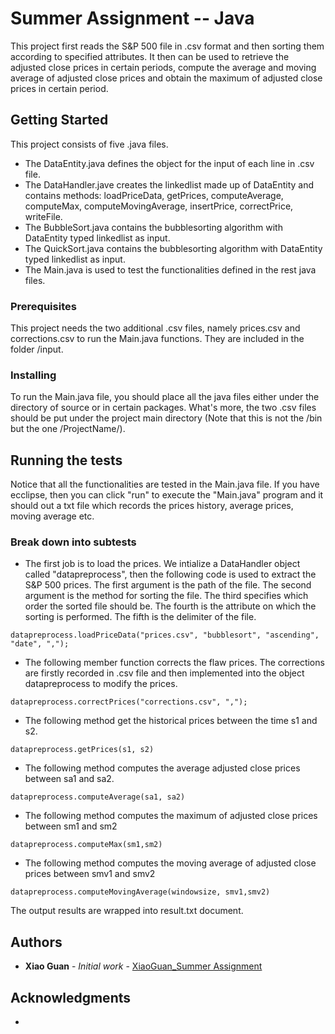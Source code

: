 # Summer Assignment -- Java

This project first reads the S&P 500 file in .csv format and then sorting them according to specified attributes. It then can be used to retrieve the adjusted close prices in certain periods, compute the average and moving average of adjusted close prices and obtain the maximum of adjusted close prices in certain period.  

## Getting Started

This project consists of five .java files.

*  The DataEntity.java defines the object for the input of each line in .csv file.
*  The DataHandler.jave creates the linkedlist made up of DataEntity and contains methods: loadPriceData, getPrices, computeAverage, computeMax, computeMovingAverage, insertPrice, correctPrice, writeFile.
*  The BubbleSort.java contains the bubblesorting algorithm with DataEntity typed linkedlist as input.
*  The QuickSort.java contains the bubblesorting algorithm with DataEntity typed linkedlist as input.
*  The Main.java is used to test the functionalities defined in the rest java files.

### Prerequisites

This project needs the two additional .csv files, namely prices.csv and corrections.csv to run the Main.java functions. They are included in the folder /input. 

### Installing

To run the Main.java file, you should place all the java files either under the directory of source or in certain packages. What's more, the two .csv files should be put under the project main directory (Note that this is not the /bin but the one /ProjectName/). 


## Running the tests

Notice that all the functionalities are tested in the Main.java file. If you have ecclipse, then you can click "run" to execute the "Main.java" program and it should out a txt file which records the prices history, average prices, moving average etc. 

### Break down into subtests

*  The first job is to load the prices. We intialize a DataHandler object called "datapreprocess", then the following code is used to extract the S&P 500 prices. The first argument is the path of the file. The second argument is the method for sorting the file. The third specifies which order the sorted file should be. The fourth is the attribute on which the sorting is performed. The fifth is the delimiter of the file.

```
datapreprocess.loadPriceData("prices.csv", "bubblesort", "ascending", "date", ",");
```

*   The following member function corrects the flaw prices. The corrections are firstly recorded in .csv file and then implemented into the object datapreprocess to modify the prices. 

```
datapreprocess.correctPrices("corrections.csv", ",");
```

*   The following method get the historical prices between the time s1 and s2.

```
datapreprocess.getPrices(s1, s2)
```
*   The following method computes the average adjusted close prices between sa1 and sa2.

```
datapreprocess.computeAverage(sa1, sa2)
```
*   The following method computes the maximum of adjusted close prices between sm1 and sm2

```
datapreprocess.computeMax(sm1,sm2)
```
*   The following method computes the moving average of adjusted close prices between smv1 and smv2
```
datapreprocess.computeMovingAverage(windowsize, smv1,smv2)
```

The output results are wrapped into result.txt document. 

## Authors

* **Xiao Guan** - *Initial work* - [XiaoGuan_Summer Assignment](https://github.com/guan4015/Summer-Assignment_Courant_Java/)


## Acknowledgments

* 

